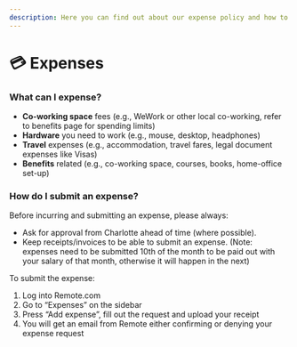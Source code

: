 ```yaml
---
description: Here you can find out about our expense policy and how to hand in expenses.
---
```


# 💳 Expenses

### What can I expense?

* **Co-working space** fees (e.g., WeWork or other local co-working, refer to benefits page for spending limits)
* **Hardware** you need to work (e.g., mouse, desktop, headphones)
* **Travel** expenses (e.g., accommodation, travel fares, legal document expenses like Visas)
* **Benefits** related (e.g., co-working space, courses, books, home-office set-up)

### How do I submit an expense?

Before incurring and submitting an expense, please always:

* Ask for approval from Charlotte ahead of time (where possible).&#x20;
* Keep receipts/invoices to be able to submit an expense. (Note: expenses need to be submitted 10th of the month to be paid out with your salary of that month, otherwise it will happen in the next)

To submit the expense:&#x20;

1. Log into Remote.com
2. Go to “Expenses” on the sidebar
3. Press “Add expense”, fill out the request and upload your receipt
4. You will get an email from Remote either confirming or denying your expense request
